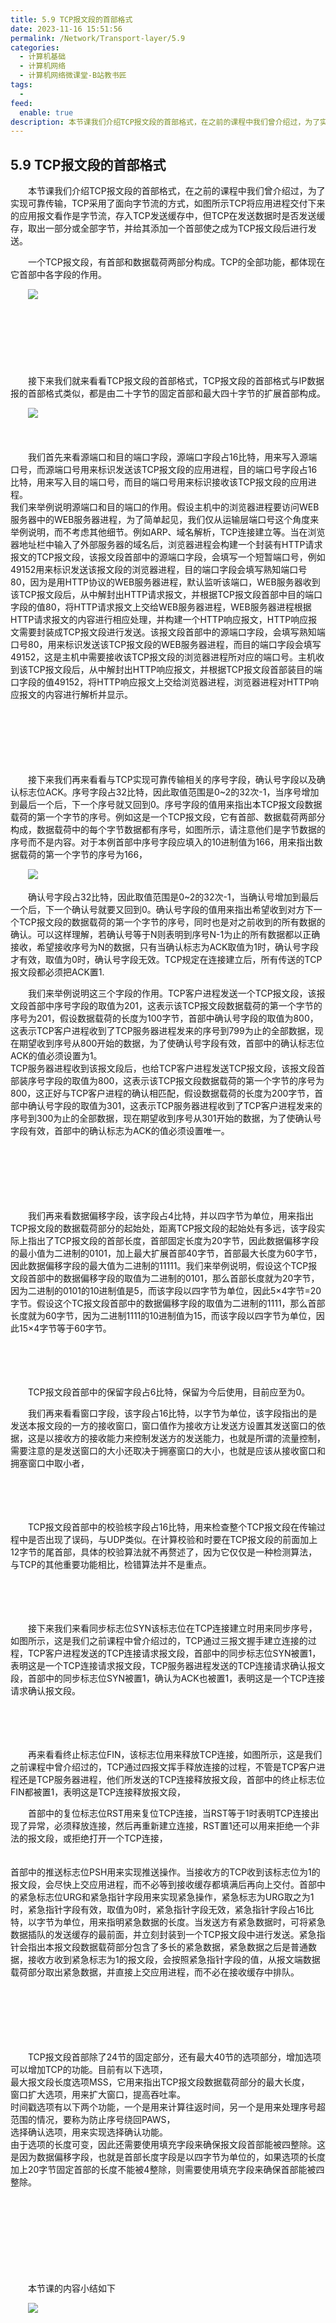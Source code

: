 ```yaml
---
title: 5.9 TCP报文段的首部格式
date: 2023-11-16 15:51:56
permalink: /Network/Transport-layer/5.9
categories:
  - 计算机基础
  - 计算机网络
  - 计算机网络微课堂-B站教书匠
tags:
  - 
feed:
  enable: true
description: 本节课我们介绍TCP报文段的首部格式，在之前的课程中我们曾介绍过，为了实现可靠传输，TCP采用了面向字节流的方式，如图所示TCP将应用进程交付下来的应用报文看作是字节流，存入TCP发送缓存中，但TCP在发送数据时是否发送缓存，取出一部分或全部字节，并给其添加一个首部使之成为TCP报文段后进行发送。
---
```



## 5.9 TCP报文段的首部格式

　　本节课我们介绍TCP报文段的首部格式，在之前的课程中我们曾介绍过，为了实现可靠传输，TCP采用了面向字节流的方式，如图所示TCP将应用进程交付下来的应用报文看作是字节流，存入TCP发送缓存中，但TCP在发送数据时是否发送缓存，取出一部分或全部字节，并给其添加一个首部使之成为TCP报文段后进行发送。
<!-- more -->

　　一个TCP报文段，有首部和数据载荷两部分构成。TCP的全部功能，都体现在它首部中各字段的作用。

　　![](https://image.peterjxl.com/blog/image-20211219151652-gmrn5k3.png)

　　‍

　　‍

　　‍

　　接下来我们就来看看TCP报文段的首部格式，TCP报文段的首部格式与IP数据报的首部格式类似，都是由二十字节的固定首部和最大四十字节的扩展首部构成。

　　![](https://image.peterjxl.com/blog/image-20211219164859-ta6u148.png)

　　‍

　　我们首先来看源端口和目的端口字段，源端口字段占16比特，用来写入源端口号，而源端口号用来标识发送该TCP报文段的应用进程，目的端口号字段占16比特，用来写入目的端口号，而目的端口号用来标识接收该TCP报文段的应用进程。  
我们来举例说明源端口和目的端口的作用。假设主机中的浏览器进程要访问WEB服务器中的WEB服务器进程，为了简单起见，我们仅从运输层端口号这个角度来举例说明，而不考虑其他细节。例如ARP、域名解析，TCP连接建立等。当在浏览器地址栏中输入了外部服务器的域名后，浏览器进程会构建一个封装有HTTP请求报文的TCP报文段，该报文段首部中的源端口字段，会填写一个短暂端口号，例如49152用来标识发送该报文段的浏览器进程，目的端口字段会填写熟知端口号80，因为是用HTTP协议的WEB服务器进程，默认监听该端口，WEB服务器收到该TCP报文段后，从中解封出HTTP请求报文，并根据TCP报文段首部中目的端口字段的值80，将HTTP请求报文上交给WEB服务器进程，WEB服务器进程根据HTTP请求报文的内容进行相应处理，并构建一个HTTP响应报文，HTTP响应报文需要封装成TCP报文段进行发送。该报文段首部中的源端口字段，会填写熟知端口号80，用来标识发送该TCP报文段的WEB服务器进程，而目的端口字段会填写49152，这是主机中需要接收该TCP报文段的浏览器进程所对应的端口号。主机收到该TCP报文段后，从中解封出HTTP响应报文，并根据TCP报文段首部装目的端口字段的值49152，将HTTP响应报文上交给浏览器进程，浏览器进程对HTTP响应报文的内容进行解析并显示。

　　‍

　　‍

　　‍

　　接下来我们再来看看与TCP实现可靠传输相关的序号字段，确认号字段以及确认标志位ACK。序号字段占32比特，因此取值范围是0~2的32次-1，当序号增加到最后一个后，下一个序号就又回到0。序号字段的值用来指出本TCP报文段数据载荷的第一个字节的序号。例如这是一个TCP报文段，它有首部、数据载荷两部分构成，数据载荷中的每个字节数据都有序号，如图所示，请注意他们是字节数据的序号而不是内容。对于本例首部中序号字段应填入的10进制值为166，用来指出数据载荷的第一个字节的序号为166，

　　![](https://image.peterjxl.com/blog/image-20211219165126-k7gv6l5.png)

　　确认号字段占32比特，因此取值范围是0~2的32次-1，当确认号增加到最后一个后，下一个确认号就要又回到0。确认号字段的值用来指出希望收到对方下一个TCP报文段的数据载荷的第一个字节的序号，同时也是对之前收到的所有数据的确认。可以这样理解，若确认号等于N则表明到序号N-1为止的所有数据都以正确接收，希望接收序号为N的数据，只有当确认标志为ACK取值为1时，确认号字段才有效，取值为0时，确认号字段无效。TCP规定在连接建立后，所有传送的TCP报文段都必须把ACK置1.

　　我们来举例说明这三个字段的作用。TCP客户进程发送一个TCP报文段，该报文段首部中序号字段的取值为201，这表示该TCP报文段数据载荷的第一个字节的序号为201，假设数据载荷的长度为100字节，首部中确认号字段的取值为800，这表示TCP客户进程收到了TCP服务器进程发来的序号到799为止的全部数据，现在期望收到序号从800开始的数据，为了使确认号字段有效，首部中的确认标志位ACK的值必须设置为1。  
TCP服务器进程收到该报文段后，也给TCP客户进程发送TCP报文段，该报文段首部装序号字段的取值为800，这表示该TCP报文段数据载荷的第一个字节的序号为800，这正好与TCP客户进程的确认相匹配，假设数据载荷的长度为200字节，首部中确认号字段的取值为301，这表示TCP服务器进程收到了TCP客户进程发来的序号到300为止的全部数据，现在期望收到序号从301开始的数据，为了使确认号字段有效，首部中的确认标志为ACK的值必须设置唯一。

　　‍

　　‍

　　‍

　　我们再来看数据偏移字段，该字段占4比特，并以四字节为单位，用来指出TCP报文段的数据载荷部分的起始处，距离TCP报文段的起始处有多远，该字段实际上指出了TCP报文段的首部长度，首部固定长度为20字节，因此数据偏移字段的最小值为二进制的0101，加上最大扩展首部40字节，首部最大长度为60字节，因此数据偏移字段的最大值为二进制的11111。我们来举例说明，假设这个TCP报文段首部中的数据偏移字段的取值为二进制的0101，那么首部长度就为20字节，因为二进制的0101的10进制值是5，而该字段以四字节为单位，因此5×4字节=20字节。假设这个TC报文段首部中的数据偏移字段的取值为二进制的1111，那么首部长度就为60字节，因为二进制1111的10进制值为15，而该字段以四字节为单位，因此15×4字节等于60字节。

　　‍

　　‍

　　TCP报文段首部中的保留字段占6比特，保留为今后使用，目前应至为0。

　　我们再来看看窗口字段，该字段占16比特，以字节为单位，该字段指出的是发送本报文段的一方的接收窗口，窗口值作为接收方让发送方设置其发送窗口的依据，这是以接收方的接收能力来控制发送方的发送能力，也就是所谓的流量控制，需要注意的是发送窗口的大小还取决于拥塞窗口的大小，也就是应该从接收窗口和拥塞窗口中取小者，

　　‍

　　‍

　　TCP报文段首部中的校验核字段占16比特，用来检查整个TCP报文段在传输过程中是否出现了误码，与UDP类似。在计算校验和时要在TCP报文段的前面加上12字节的尾首部，具体的校验算法就不再赘述了，因为它仅仅是一种检测算法，与TCP的其他重要功能相比，检错算法并不是重点。

　　‍

　　‍

　　接下来我们来看同步标志位SYN该标志位在TCP连接建立时用来同步序号，如图所示，这是我们之前课程中曾介绍过的，TCP通过三报文握手建立连接的过程，TCP客户进程发送的TCP连接请求报文段，首部中的同步标志位SYN被置1，表明这是一个TCP连接请求报文段，TCP服务器进程发送的TCP连接请求确认报文段，首部中的同步标志位SYN被置1，确认为ACK也被置1，表明这是一个TCP连接请求确认报文段。

　　‍

　　‍

　　再来看看终止标志位FIN，该标志位用来释放TCP连接，如图所示，这是我们之前课程中曾介绍过的，TCP通过四报文挥手释放连接的过程，不管是TCP客户进程还是TCP服务器进程，他们所发送的TCP连接释放报文段，首部中的终止标志位FIN都被置1，表明这是TCP连接释放报文段，

　　首部中的复位标志位RST用来复位TCP连接，当RST等于1时表明TCP连接出现了异常，必须释放连接，然后再重新建立连接，RST置1还可以用来拒绝一个非法的报文段，或拒绝打开一个TCP连接，

　　  
首部中的推送标志位PSH用来实现推送操作。当接收方的TCP收到该标志位为1的报文段，会尽快上交应用进程，而不必等到接收缓存都填满后再向上交付。首部中的紧急标志位URG和紧急指针字段用来实现紧急操作，紧急标志为URG取之为1时，紧急指针字段有效，取值为0时，紧急指针字段无效，紧急指针字段占16比特，以字节为单位，用来指明紧急数据的长度。当发送方有紧急数据时，可将紧急数据插队的发送缓存的最前面，并立刻封装到一个TCP报文段中进行发送。紧急指针会指出本报文段数据载荷部分包含了多长的紧急数据，紧急数据之后是普通数据，接收方收到紧急标志为1的报文段，会按照紧急指针字段的值，从报文端数据载荷部分取出紧急数据，并直接上交应用进程，而不必在接收缓存中排队。

　　‍

　　‍

　　‍

　　TCP报文段首部除了24节的固定部分，还有最大40节的选项部分，增加选项可以增加TCP的功能。目前有以下选项，  
最大报文段长度选项MSS，它用来指出TCP报文段数据载荷部分的最大长度，  
窗口扩大选项，用来扩大窗口，提高吞吐率。  
时间戳选项有以下两个功能，一个是用来计算往返时间，另一个是用来处理序号超范围的情况，要称为防止序号绕回PAWS，  
选择确认选项，用来实现选择确认功能。  
由于选项的长度可变，因此还需要使用填充字段来确保报文段首部能被四整除。这是因为数据偏移字段，也就是首部长度字段是以四字节为单位的，如果选项的长度加上20字节固定首部的长度不能被4整除，则需要使用填充字段来确保首部能被四整除。

　　‍

　　‍

　　‍

　　‍

　　本节课的内容小结如下

　　![](https://image.peterjxl.com/blog/image-20211219165905-0kbzmm5.png)

　　‍

